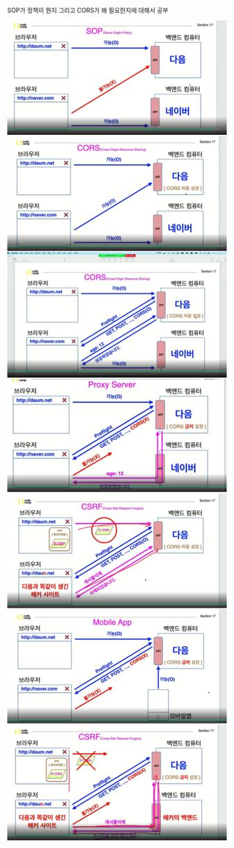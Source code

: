 SOP가 정책이 뭔지 그리고
CORS가 왜 필요한지에 대해서 공부

![](../../01.Images/74.CORS/0.SOP정책.png)
![](../../01.Images/74.CORS/1.CORS%20정책.png)
![](../../01.Images/74.CORS/2.CORS정책이%20허용되어%20있다면...png)
![](../../01.Images/74.CORS/3.CORS가%20막힘%20-%20CORS%20우회%20(Proxy).png)
![](../../01.Images/74.CORS/4.CSRF%20공격.png)
![](../../01.Images/74.CORS/5.모바일%20앱으로%20CORS%20우회하기%20(모바일%20브라우저가%20아님).png)
![](../../01.Images/74.CORS/6.해커가%20만든%20백엔드로%20CORS%20우회가%20안되는%20이유.png)